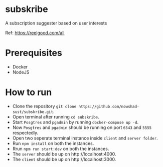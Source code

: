 # subskribe
A subscription suggester based on user interests

Ref: https://reelgood.com/all

# Prerequisites
- Docker
- NodeJS

# How to run
- Clone the repository `git clone https://github.com/nowshad-sust/subskribe.git`.
- Open terminal after running `cd subskribe`.
- Start `Posgtres` and `pgadmin` by running `docker-compose up -d`.
- Now `Posgtres` and `pgadmin` should be running on port `6543` and `5555` respectedly.
- Open two seperate terminal instance inside `client` and `server folder`.
- Run `npm install` on both the instances.
- Rrun `npm run start:dev` on both the instances.
- The `server` should be up on http://localhost:4000.
- The `client` should be up on http://localhost:3000.
